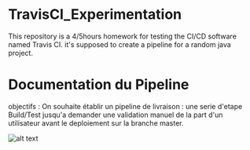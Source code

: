 # TravisCI_Experimentation
This repository is a 4/5hours homework for testing the CI/CD software named Travis CI.
it's supposed to create a pipeline for a random java project.


# Documentation du Pipeline

objectifs : On souhaite établir un pipeline de livraison : une serie d'etape Build/Test jusqu'a demander une validation 
manuel de la part d'un utilisateur avant le deploiement sur la branche master.

![alt text](https://raw.githubusercontent.com//iesseddik/TravisCI_Experimentation/pipeline.png)






